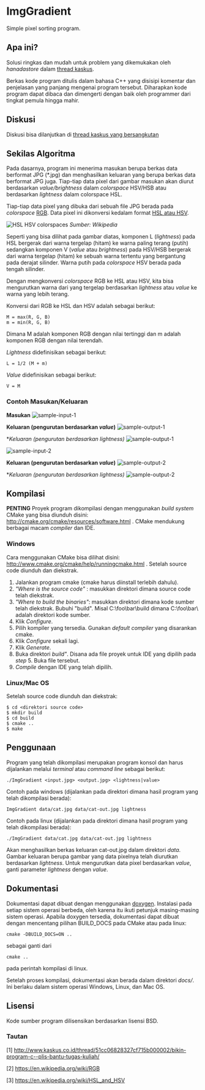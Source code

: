 ImgGradient
===========

Simple pixel sorting program.


## Apa ini?
Solusi ringkas dan mudah untuk problem yang dikemukakan oleh *hanadastore* dalam [thread kaskus][thread].

Berkas kode program ditulis dalam bahasa C++ yang disisipi komentar dan penjelasan yang panjang mengenai program tersebut. Diharapkan kode program dapat dibaca dan dimengerti dengan baik oleh programmer dari tingkat pemula hingga mahir. 


## Diskusi
Diskusi bisa dilanjutkan di [thread kaskus yang bersangkutan][thread]


## Sekilas Algoritma
Pada dasarnya, program ini menerima masukan berupa berkas data berformat JPG (*.jpg) dan menghasilkan keluaran yang berupa berkas data berformat JPG juga.
Tiap-tiap data pixel dari gambar masukan akan diurut berdasarkan *value/brightness* dalam *colorspace* HSV/HSB atau berdasarkan *lightness* dalam colorspace HSL.

Tiap-tiap data pixel yang dibuka dari sebuah file JPG berada pada *colorspace* [RGB][RGB-Colorspace]. Data pixel ini dikonversi kedalam format [HSL atau HSV][HSL-and-HSV-Colorspaces]. 

![HSL HSV colorspaces](https://upload.wikimedia.org/wikipedia/commons/thumb/a/a0/Hsl-hsv_models.svg/400px-Hsl-hsv_models.svg.png "HSL HSV colorspace. Sumber: Wikipedia")
*Sumber: Wikipedia*


Seperti yang bisa dilihat pada gambar diatas, komponen L (*lightness*) pada HSL bergerak dari warna tergelap (hitam) ke warna paling terang (putih) sedangkan komponen V (*value* atau *brightness*) pada HSV/HSB bergerak dari warna tergelap (hitam) ke sebuah warna tertentu yang bergantung pada derajat silinder. Warna putih pada *colorspace* HSV berada pada tengah silinder.

Dengan mengkonversi *colorspace* RGB ke HSL atau HSV, kita bisa mengurutkan warna dari yang tergelap berdasarkan *lightness* atau *value* ke warna yang lebih terang.

Konversi dari RGB ke HSL dan HSV adalah sebagai berikut:

    M = max(R, G, B)
    m = min(R, G, B)

Dimana M adalah komponen RGB dengan nilai tertinggi dan m adalah komponen RGB dengan nilai terendah.
    
*Lightness* didefinisikan sebagai berikut:
   
    L = 1/2 (M + m) 

*Value* didefinisikan sebagai berikut:

    V = M

### Contoh Masukan/Keluaran

**Masukan**
![sample-input-1](http://imageshack.us/a/img833/3710/2xg.png)

**Keluaran (pengurutan berdasarkan *value*)**
![sample-output-1](http://imageshack.us/a/img32/7527/0bp4.jpg)

**Keluaran (pengurutan berdasarkan *lightness)**
![sample-output-1](http://img819.imageshack.us/img819/9420/utvf.jpg)    


![sample-input-2](http://imageshack.us/a/img208/4197/ku8e.jpg)

**Keluaran (pengurutan berdasarkan *value*)**
![sample-output-2](http://imageshack.us/a/img20/1944/kw8x.jpg)

**Keluaran (pengurutan berdasarkan *lightness)**
![sample-output-2](http://imageshack.us/a/img51/288/qj8a.jpg)    


## Kompilasi

**PENTING**
Proyek program dikompilasi dengan menggunakan *build system* CMake yang bisa diunduh disini: http://cmake.org/cmake/resources/software.html .
CMake mendukung berbagai macam *compiler* dan IDE.

### Windows

Cara menggunakan CMake bisa dilihat disini: http://www.cmake.org/cmake/help/runningcmake.html . Setelah source code diunduh dan diekstrak.

1. Jalankan program cmake (cmake harus diinstall terlebih dahulu).
2. *"Where is the source code"* : masukkan direktori dimana source code telah diekstrak.
3. *"Where to build the binaries"*: masukkan direktori dimana kode sumber telah diekstrak. Bubuhi "build\". Misal C:\foo\bar\build dimana C:\foo\bar\ adalah direktori kode sumber.
4. Klik *Configure*.
5. Pilih kompiler yang tersedia. Gunakan *default compiler* yang disarankan cmake.
6. Klik *Configure* sekali lagi.
7. Klik *Generate*.
8. Buka direktori *build\"*. Disana ada file proyek untuk IDE yang dipilih pada *step* 5. Buka file tersebut.
9. *Compile* dengan IDE yang telah dipilih.

### Linux/Mac OS

Setelah source code diunduh dan diekstrak:

    $ cd <direktori source code>
    $ mkdir build
    $ cd build
    $ cmake ..
    $ make


## Penggunaan
Program yang telah dikompilasi merupakan program konsol dan harus dijalankan melalui *terminal* atau *command line* sebagai berikut:

    ./ImgGradient <input.jpg> <output.jpg> <lightness|value>

Contoh pada windows (dijalankan pada direktori dimana hasil program yang telah dikompilasi berada):

    ImgGradient data/cat.jpg data/cat-out.jpg lightness

Contoh pada linux (dijalankan pada direktori dimana hasil program yang telah dikompilasi berada):

    ./ImgGradient data/cat.jpg data/cat-out.jpg lightness

Akan menghasilkan berkas keluaran cat-out.jpg dalam direktori *data*. Gambar keluaran berupa gambar yang data pixelnya telah diurutkan berdasarkan *lightness*. Untuk mengurutkan data pixel berdasarkan *value*, ganti parameter *lightness* dengan *value*.


## Dokumentasi

Dokumentasi dapat dibuat dengan menggunakan [doxygen](http://www.stack.nl/~dimitri/doxygen/). Instalasi pada setiap sistem operasi berbeda, oleh karena itu ikuti petunjuk masing-masing sistem operasi. Apabila doxygen tersedia, dokumentasi dapat dibuat dengan mencentang pilihan BUILD_DOCS pada CMake atau pada linux:

    cmake -DBUILD_DOCS=ON ..

sebagai ganti dari 

    cmake ..

pada perintah kompilasi di linux.

Setelah proses kompilasi, dokumentasi akan berada dalam direktori *docs/*. Ini berlaku dalam sistem operasi Windows, Linux, dan Mac OS.


## Lisensi
Kode sumber program dilisensikan berdasarkan lisensi BSD.

### Tautan
[1] http://www.kaskus.co.id/thread/51cc06828327cf715b000002/bikin-program-c--plis-bantu-tugas-kuliah/

[2] https://en.wikipedia.org/wiki/RGB

[3] https://en.wikipedia.org/wiki/HSL_and_HSV


[thread]: http://www.kaskus.co.id/thread/51cc06828327cf715b000002/bikin-program-c--plis-bantu-tugas-kuliah/
[RGB-Colorspace]: https://en.wikipedia.org/wiki/RGB
[HSL-and-HSV-Colorspaces]: https://en.wikipedia.org/wiki/HSL_and_HSV
